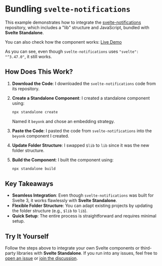 # Bundling `svelte-notifications`

This example demonstrates how to integrate the [svelte-notifications](https://github.com/beyonk-group/svelte-notifications) repository, which includes a "lib" structure and JavaScript, bundled with **Svelte Standalone**.

You can also check how the component works: [Live Demo](https://svelte-standalone-beyonk.vercel.app/beyonk)

As you can see, even though `svelte-notifications` uses `"svelte": "^3.47.0"`, it still works.

## How Does This Work?

1. **Download the Code**:
   I downloaded the `svelte-notifications` code from its repository.

2. **Create a Standalone Component**:
   I created a standalone component using:

   ```bash
   npx standalone create
   ```

   Named it `beyonk` and chose an embedding strategy.

3. **Paste the Code**:
   I pasted the code from `svelte-notifications` into the `beyonk` component I created.

4. **Update Folder Structure**:
   I swapped `$lib` to `lib` since it was the new folder structure.

5. **Build the Component**:
   I built the component using:
   ```bash
   npx standalone build
   ```

## Key Takeaways

- **Seamless Integration**: Even though `svelte-notifications` was built for Svelte 3, it works flawlessly with **Svelte Standalone**.
- **Flexible Folder Structure**: You can adapt existing projects by updating the folder structure (e.g., `$lib` to `lib`).
- **Quick Setup**: The entire process is straightforward and requires minimal setup.

## Try It Yourself

Follow the steps above to integrate your own Svelte components or third-party libraries with **Svelte Standalone**. If you run into any issues, feel free to [open an issue](https://github.com/brenoliradev/svelte-standalone/issues) or [join the discussion](https://github.com/brenoliradev/svelte-standalone/discussions).
